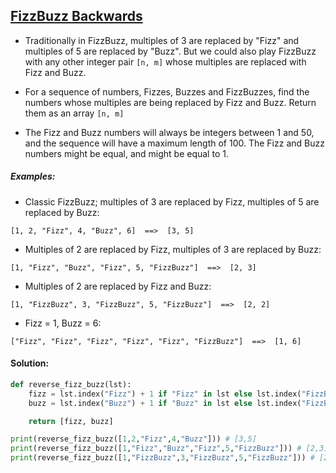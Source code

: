 ## [FizzBuzz Backwards](https://www.codewars.com/kata/59ad13d5589d2a1d84000020/)

- Traditionally in FizzBuzz, multiples of 3 are replaced by "Fizz" and multiples of 5 are replaced by "Buzz". But we could also play FizzBuzz with any other integer pair `[n, m]` whose multiples are replaced with Fizz and Buzz.

- For a sequence of numbers, Fizzes, Buzzes and FizzBuzzes, find the numbers whose multiples are being replaced by Fizz and Buzz. Return them as an array `[n, m]`

- The Fizz and Buzz numbers will always be integers between 1 and 50, and the sequence will have a maximum length of 100. The Fizz and Buzz numbers might be equal, and might be equal to 1.



##### Examples:

- Classic FizzBuzz; multiples of 3 are replaced by Fizz, multiples of 5 are replaced by Buzz:

`[1, 2, "Fizz", 4, "Buzz", 6]  ==>  [3, 5] `

- Multiples of 2 are replaced by Fizz, multiples of 3 are replaced by Buzz:

`[1, "Fizz", "Buzz", "Fizz", 5, "FizzBuzz"]  ==>  [2, 3]`

- Multiples of 2 are replaced by Fizz and Buzz:

`[1, "FizzBuzz", 3, "FizzBuzz", 5, "FizzBuzz"]  ==>  [2, 2]`

- Fizz = 1, Buzz = 6:

`["Fizz", "Fizz", "Fizz", "Fizz", "Fizz", "FizzBuzz"]  ==>  [1, 6]`

#### Solution:

```python
def reverse_fizz_buzz(lst):
    fizz = lst.index("Fizz") + 1 if "Fizz" in lst else lst.index("FizzBuzz") + 1
    buzz = lst.index("Buzz") + 1 if "Buzz" in lst else lst.index("FizzBuzz") + 1

    return [fizz, buzz]

print(reverse_fizz_buzz([1,2,"Fizz",4,"Buzz"])) # [3,5]
print(reverse_fizz_buzz([1,"Fizz","Buzz","Fizz",5,"FizzBuzz"])) # [2,3]
print(reverse_fizz_buzz([1,"FizzBuzz",3,"FizzBuzz",5,"FizzBuzz"])) # [2,2]
```
